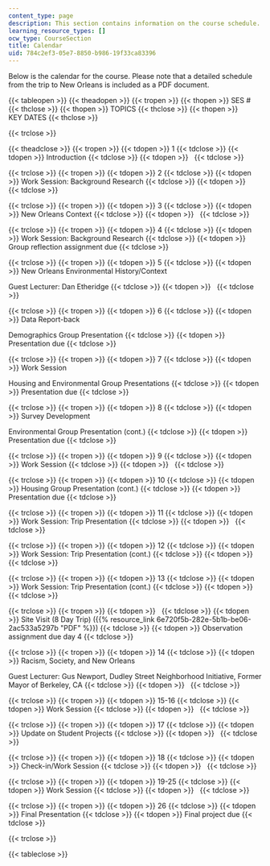```yaml
---
content_type: page
description: This section contains information on the course schedule.
learning_resource_types: []
ocw_type: CourseSection
title: Calendar
uid: 784c2ef3-05e7-8850-b986-19f33ca83396
---
```


Below is the calendar for the course. Please note that a detailed schedule from the trip to New Orleans is included as a PDF document.

{{< tableopen >}}
{{< theadopen >}}
{{< tropen >}}
{{< thopen >}}
SES #
{{< thclose >}}
{{< thopen >}}
TOPICS
{{< thclose >}}
{{< thopen >}}
KEY DATES
{{< thclose >}}

{{< trclose >}}

{{< theadclose >}}
{{< tropen >}}
{{< tdopen >}}
1
{{< tdclose >}}
{{< tdopen >}}
Introduction
{{< tdclose >}}
{{< tdopen >}}
 
{{< tdclose >}}

{{< trclose >}}
{{< tropen >}}
{{< tdopen >}}
2
{{< tdclose >}}
{{< tdopen >}}
Work Session: Background Research
{{< tdclose >}}
{{< tdopen >}}
 
{{< tdclose >}}

{{< trclose >}}
{{< tropen >}}
{{< tdopen >}}
3
{{< tdclose >}}
{{< tdopen >}}
New Orleans Context
{{< tdclose >}}
{{< tdopen >}}
 
{{< tdclose >}}

{{< trclose >}}
{{< tropen >}}
{{< tdopen >}}
4
{{< tdclose >}}
{{< tdopen >}}
Work Session: Background Research
{{< tdclose >}}
{{< tdopen >}}
Group reflection assignment due
{{< tdclose >}}

{{< trclose >}}
{{< tropen >}}
{{< tdopen >}}
5
{{< tdclose >}}
{{< tdopen >}}
New Orleans Environmental History/Context  
  
Guest Lecturer: Dan Etheridge
{{< tdclose >}}
{{< tdopen >}}
 
{{< tdclose >}}

{{< trclose >}}
{{< tropen >}}
{{< tdopen >}}
6
{{< tdclose >}}
{{< tdopen >}}
Data Report-back  
  
Demographics Group Presentation
{{< tdclose >}}
{{< tdopen >}}
Presentation due
{{< tdclose >}}

{{< trclose >}}
{{< tropen >}}
{{< tdopen >}}
7
{{< tdclose >}}
{{< tdopen >}}
Work Session  
  
Housing and Environmental Group Presentations
{{< tdclose >}}
{{< tdopen >}}
Presentation due
{{< tdclose >}}

{{< trclose >}}
{{< tropen >}}
{{< tdopen >}}
8
{{< tdclose >}}
{{< tdopen >}}
Survey Development  
  
Environmental Group Presentation (cont.)
{{< tdclose >}}
{{< tdopen >}}
Presentation due
{{< tdclose >}}

{{< trclose >}}
{{< tropen >}}
{{< tdopen >}}
9
{{< tdclose >}}
{{< tdopen >}}
Work Session
{{< tdclose >}}
{{< tdopen >}}
 
{{< tdclose >}}

{{< trclose >}}
{{< tropen >}}
{{< tdopen >}}
10
{{< tdclose >}}
{{< tdopen >}}
Housing Group Presentation (cont.)
{{< tdclose >}}
{{< tdopen >}}
Presentation due
{{< tdclose >}}

{{< trclose >}}
{{< tropen >}}
{{< tdopen >}}
11
{{< tdclose >}}
{{< tdopen >}}
Work Session: Trip Presentation
{{< tdclose >}}
{{< tdopen >}}
 
{{< tdclose >}}

{{< trclose >}}
{{< tropen >}}
{{< tdopen >}}
12
{{< tdclose >}}
{{< tdopen >}}
Work Session: Trip Presentation (cont.)
{{< tdclose >}}
{{< tdopen >}}
 
{{< tdclose >}}

{{< trclose >}}
{{< tropen >}}
{{< tdopen >}}
13
{{< tdclose >}}
{{< tdopen >}}
Work Session: Trip Presentation (cont.)
{{< tdclose >}}
{{< tdopen >}}
 
{{< tdclose >}}

{{< trclose >}}
{{< tropen >}}
{{< tdopen >}}
 
{{< tdclose >}}
{{< tdopen >}}
Site Visit (8 Day Trip) ({{% resource_link 6e720f5b-282e-5b1b-be06-2ac533a5297b "PDF" %}})
{{< tdclose >}}
{{< tdopen >}}
Observation assignment due day 4
{{< tdclose >}}

{{< trclose >}}
{{< tropen >}}
{{< tdopen >}}
14
{{< tdclose >}}
{{< tdopen >}}
Racism, Society, and New Orleans  
  
Guest Lecturer: Gus Newport, Dudley Street Neighborhood Initiative, Former Mayor of Berkeley, CA
{{< tdclose >}}
{{< tdopen >}}
 
{{< tdclose >}}

{{< trclose >}}
{{< tropen >}}
{{< tdopen >}}
15-16
{{< tdclose >}}
{{< tdopen >}}
Work Session
{{< tdclose >}}
{{< tdopen >}}
 
{{< tdclose >}}

{{< trclose >}}
{{< tropen >}}
{{< tdopen >}}
17
{{< tdclose >}}
{{< tdopen >}}
Update on Student Projects
{{< tdclose >}}
{{< tdopen >}}
 
{{< tdclose >}}

{{< trclose >}}
{{< tropen >}}
{{< tdopen >}}
18
{{< tdclose >}}
{{< tdopen >}}
Check-in/Work Session
{{< tdclose >}}
{{< tdopen >}}
 
{{< tdclose >}}

{{< trclose >}}
{{< tropen >}}
{{< tdopen >}}
19-25
{{< tdclose >}}
{{< tdopen >}}
Work Session
{{< tdclose >}}
{{< tdopen >}}
 
{{< tdclose >}}

{{< trclose >}}
{{< tropen >}}
{{< tdopen >}}
26
{{< tdclose >}}
{{< tdopen >}}
Final Presentation
{{< tdclose >}}
{{< tdopen >}}
Final project due
{{< tdclose >}}

{{< trclose >}}

{{< tableclose >}}